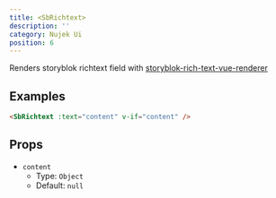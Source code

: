 ```yaml
---
title: <SbRichtext>
description: ''
category: Nujek Ui
position: 6
---
```


Renders storyblok richtext field with [storyblok-rich-text-vue-renderer](/nujek-storyblok/packages#marvrstoryblok-rich-text-vue-renderer)

## Examples


```md
<SbRichtext :text="content" v-if="content" />
```

## Props

- `content`
  - Type: `Object`
  - Default: `null`